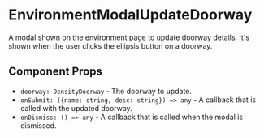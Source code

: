 # EnvironmentModalUpdateDoorway

A modal shown on the environment page to update doorway details. It's shown when the user clicks the
ellipsis button on a doorway.

## Component Props
- `doorway: DensityDoorway` - The doorway to update.
- `onSubmit: ({name: string, desc: string}) => any` - A callback that is called with the updated doorway.
- `onDismiss: () => any` - A callback that is called when the modal is dismissed.
